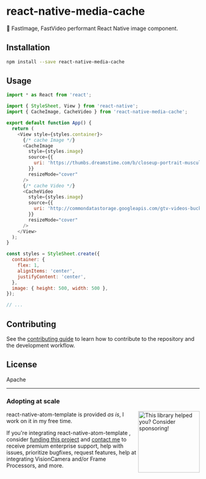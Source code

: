 # react-native-media-cache

🚩 FastImage, FastVideo performant React Native image component.

## Installation

```sh
npm install --save react-native-media-cache
```

## Usage

```js
import * as React from 'react';

import { StyleSheet, View } from 'react-native';
import { CacheImage, CacheVideo } from 'react-native-media-cache';

export default function App() {
  return (
    <View style={styles.container}>
      {/* cache Image */}
      <CacheImage
        style={styles.image}
        source={{
          uri: 'https://thumbs.dreamstime.com/b/closeup-portrait-muscular-man-workout-barbell-gym-brutal-bodybuilder-athletic-six-pack-perfect-abs-shoulders-55122231.jpg',
        }}
        resizeMode="cover"
      />
      {/* cache Video */}
      <CacheVideo
        style={styles.image}
        source={{
          uri: 'http://commondatastorage.googleapis.com/gtv-videos-bucket/sample/BigBuckBunny.mp4',
        }}
        resizeMode="cover"
      />
    </View>
  );
}

const styles = StyleSheet.create({
  container: {
    flex: 1,
    alignItems: 'center',
    justifyContent: 'center',
  },
  image: { height: 500, width: 500 },
});

// ...
```

## Contributing

See the [contributing guide](CONTRIBUTING.md) to learn how to contribute to the repository and the development workflow.

## License

Apache

---

### Adopting at scale

<a href="https://github.com/sponsors/abhi3691">
  <img align="right" width="160" alt="This library helped you? Consider sponsoring!" src=".github/funding-octocat.svg">
</a>

react-native-atom-template is provided _as is_, I work on it in my free time.

If you're integrating react-native-atom-template , consider [funding this project](https://github.com/sponsors/abhi3691) and <a href="mailto:abhinandvk41@gmail.com?subject=Adopting VisionCamera at scale">contact me</a> to receive premium enterprise support, help with issues, prioritize bugfixes, request features, help at integrating VisionCamera and/or Frame Processors, and more.
